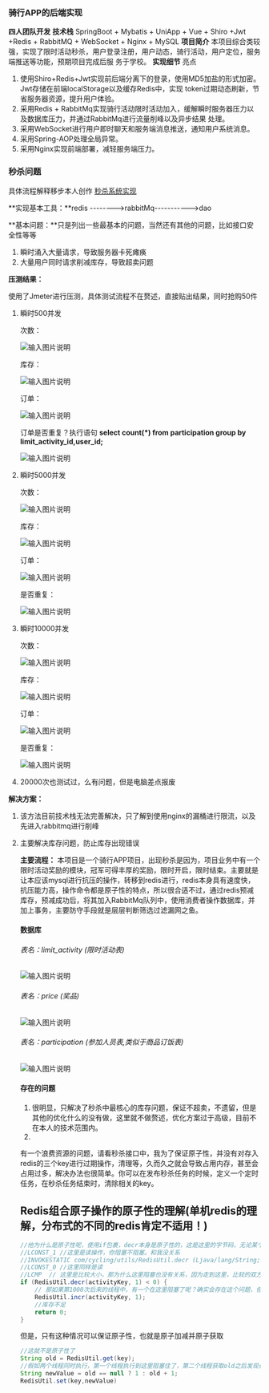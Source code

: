### 骑行APP的后端实现

**四人团队开发**
**技术栈**  SpringBoot + Mybatis + UniApp + Vue + Shiro +Jwt +Redis + RabbitMQ + WebSocket + Nginx + MySQL
**项目简介**  本项目综合类较强，实现了限时活动秒杀，用户登录注册，用户动态，骑行活动，用户定位，服务端推送等功能，预期项目完成后服 务于学校。
**实现细节**  亮点

1. 使用Shiro+Redis+Jwt实现前后端分离下的登录，使用MD5加盐的形式加密。Jwt存储在前端localStorage以及缓存Redis中，实现 token过期动态刷新，节省服务器资源，提升用户体验。
2. 采用Redis + RabbitMq实现骑行活动限时活动加入，缓解瞬时服务器压力以及数据库压力，并通过RabbitMq进行流量削峰以及异步结果 处理。
3. 采用WebSocket进行用户即时聊天和服务端消息推送，通知用户系统消息。
4. 采用Spring-AOP处理全局异常。
5. 采用Nginx实现前端部署，减轻服务端压力。

### 秒杀问题

具体流程解释移步本人创作 [秒杀系统实现](https://blog.csdn.net/weixin_45885574/article/details/123544861?spm=1001.2014.3001.5502)

**实现基本工具：**redis -------->rabbitMq----------->dao

**基本问题：**只是列出一些最基本的问题，当然还有其他的问题，比如接口安全性等等

1. 瞬时涌入大量请求，导致服务器卡死瘫痪
2. 大量用户同时请求削减库存，导致超卖问题

**压测结果：**

使用了Jmeter进行压测，具体测试流程不在赘述，直接贴出结果，同时抢购50件

1. 瞬时500并发

   次数：

   ![输入图片说明](https://images.gitee.com/uploads/images/2022/0317/110235_5ce98f1d_8620885.png "屏幕截图.png")

   库存：

   ![输入图片说明](https://images.gitee.com/uploads/images/2022/0317/110241_04df244a_8620885.png "屏幕截图.png")

   订单：

   ![输入图片说明](https://images.gitee.com/uploads/images/2022/0317/110248_61e7d05c_8620885.png "屏幕截图.png")

   订单是否重复？执行语句 **select count(*) from participation group by limit_activity_id,user_id;**

   ![输入图片说明](https://images.gitee.com/uploads/images/2022/0317/110256_18f457dd_8620885.png "屏幕截图.png")


2. 瞬时5000并发

   次数：

   ![输入图片说明](https://images.gitee.com/uploads/images/2022/0317/110302_964751ef_8620885.png "屏幕截图.png")

   库存：

   ![输入图片说明](https://images.gitee.com/uploads/images/2022/0317/110311_88bae093_8620885.png "屏幕截图.png")

   订单：

   ![输入图片说明](https://images.gitee.com/uploads/images/2022/0317/110318_b3d65a19_8620885.png "屏幕截图.png")

   是否重复：

   ![输入图片说明](https://images.gitee.com/uploads/images/2022/0317/110323_ebe91116_8620885.png "屏幕截图.png")

3. 瞬时10000并发

   次数：

   ![输入图片说明](https://images.gitee.com/uploads/images/2022/0317/110329_286d4c33_8620885.png "屏幕截图.png")

   库存：

   ![输入图片说明](https://images.gitee.com/uploads/images/2022/0317/110335_dcc307e5_8620885.png "屏幕截图.png")

   订单：

   ![输入图片说明](https://images.gitee.com/uploads/images/2022/0317/110342_3aff7faa_8620885.png "屏幕截图.png")

   是否重复：

   ![输入图片说明](https://images.gitee.com/uploads/images/2022/0317/110353_87816be7_8620885.png "屏幕截图.png")

4. 20000次也测试过，么有问题，但是电脑差点报废

**解决方案：**

1. 该方法目前技术栈无法完善解决，只了解到使用nginx的漏桶进行限流，以及先进入rabbitmq进行削峰

2. 主要解决库存问题，防止库存出现错误

   **主要流程：**
   本项目是一个骑行APP项目，出现秒杀是因为，项目业务中有一个限时活动奖励的模块，冠军可得丰厚的奖励，限时开启，限时结束。主要就是让本应该mysql进行抗压的操作，转移到redis进行，redis本身具有速度快，抗压能力高，操作命令都是原子性的特点，所以很合适不过，通过redis预减库存，预减成功后，将其加入RabbitMq队列中，使用消费者操作数据库，并加上事务，主要防守手段就是层层判断筛选过滤漏网之鱼。

   #### 数据库

   ###### 表名：limit_activity   (限时活动表)

   ![输入图片说明](https://images.gitee.com/uploads/images/2022/0317/110701_f431c921_8620885.png "屏幕截图.png")
   ###### 表名：price (奖品)

   ![输入图片说明](https://images.gitee.com/uploads/images/2022/0317/110707_f043b261_8620885.png "屏幕截图.png")

   ###### 表名：participation  (参加人员表,类似于商品订饭表)

   ![输入图片说明](https://images.gitee.com/uploads/images/2022/0317/110712_5637298d_8620885.png "屏幕截图.png")

   #### 存在的问题

    1. 很明显，只解决了秒杀中最核心的库存问题，保证不超卖，不遗留，但是其他的优化什么的没有做，这里就不做赘述，优化方案过于高级，目前不在本人的技术范围内。
    2.
   有一个浪费资源的问题，请看秒杀接口中，我为了保证原子性，并没有对存入redis的三个key进行过期操作，清理等，久而久之就会导致占用内存，甚至会占用过多，解决办法也很简单。你可以在发布秒杀任务的时候，定义一个定时任务，在秒杀任务结束时，清除相关的key。

   ## Redis组合原子操作的原子性的理解(单机redis的理解，分布式的不同的redis肯定不适用！)

   ```java
   //他为什么是原子性呢，使用if包裹，decr本身是原子性的，这是这里的字节码，无论某个线程在哪一行阻塞，都不会导致不安全
   //LCONST_1 //这里是读操作，你阻塞不阻塞。和我没关系
   //INVOKESTATIC com/cycling/utils/RedisUtil.decr (Ljava/lang/String;J)J //这里一定是串行，redis单命令保证原子性
   //LCONST_0 //这里同样是读
   //LCMP  // 这里是比较大小，那为什么这里阻塞也没有关系，因为走到这里，比较的双方已经固定，并且，预减decr操作是串行，保证原子性，他的结果一定不一样，就是1001个线程执行了预检，1001个结果也一定不同，不可能会得到两个一样的数据。如果此时有1000个库存，那只会有最后的第1001个库存会进来。而在第1000次之后的所有请求，他都会进来，并且是顺序进来
   if (RedisUtil.decr(activityKey, 1) < 0) {
       // 那如果第1000次后来的线程中，有一个在这里阻塞了呢？确实会存在这个问题，但是，无论你阻塞了多少个，你上一个decr语句已经执行，也就是说，你进来多少次我减多少次。假如有十个线程进来，发现都预检之后都小于0，都会进来，但其中几个在这里被阻塞了，那又有什么关系，我现在库存已经被预减了，库存就是-10，你别的线程再怎么加也只能加一，并且他incr也是原子性，所以最后属于自己的那份还是得自己来加回来。
       RedisUtil.incr(activityKey, 1);
       //库存不足
       return 0;
   }
   ```

   但是，只有这种情况可以保证原子性，也就是原子加减并原子获取

   ```java
   //这就不是原子性了
   String old = RedisUtil.get(key);
   //假如两个线程同时执行，第一个线程执行到这里阻塞住了，第二个线程获取old之后发现也为null，也走到了这里，此时第二个线程判断后将newValue赋值为1，第一个线程恢复运行，后面就不再赘述。
   String newValue = old == null ? 1 : old + 1;
   RedisUtil.set(key,newValue)
   
   ```

   


